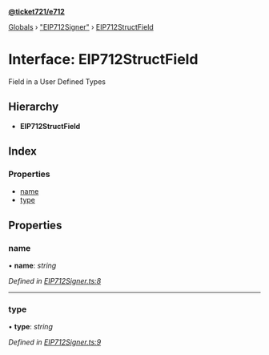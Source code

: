 **[@ticket721/e712](../README.md)**

[Globals](../globals.md) › ["EIP712Signer"](../modules/_eip712signer_.md) › [EIP712StructField](_eip712signer_.eip712structfield.md)

# Interface: EIP712StructField

Field in a User Defined Types

## Hierarchy

* **EIP712StructField**

## Index

### Properties

* [name](_eip712signer_.eip712structfield.md#name)
* [type](_eip712signer_.eip712structfield.md#type)

## Properties

###  name

• **name**: *string*

*Defined in [EIP712Signer.ts:8](https://github.com/ticket721/env/blob/5c085aa/packages/e712/sources/EIP712Signer.ts#L8)*

___

###  type

• **type**: *string*

*Defined in [EIP712Signer.ts:9](https://github.com/ticket721/env/blob/5c085aa/packages/e712/sources/EIP712Signer.ts#L9)*